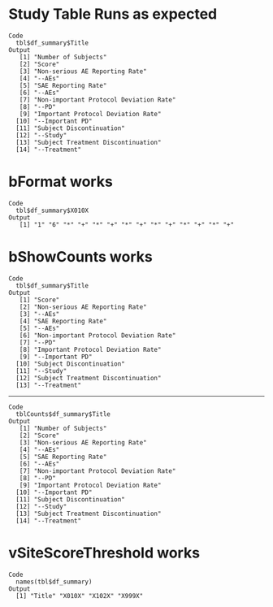 # Study Table Runs as expected

    Code
      tbl$df_summary$Title
    Output
       [1] "Number of Subjects"                   
       [2] "Score"                                
       [3] "Non-serious AE Reporting Rate"        
       [4] "--AEs"                                
       [5] "SAE Reporting Rate"                   
       [6] "--AEs"                                
       [7] "Non-important Protocol Deviation Rate"
       [8] "--PD"                                 
       [9] "Important Protocol Deviation Rate"    
      [10] "--Important PD"                       
      [11] "Subject Discontinuation"              
      [12] "--Study"                              
      [13] "Subject Treatment Discontinuation"    
      [14] "--Treatment"                          

# bFormat works

    Code
      tbl$df_summary$X010X
    Output
       [1] "1" "6" "*" "+" "*" "+" "*" "+" "*" "+" "*" "+" "*" "+"

# bShowCounts works

    Code
      tbl$df_summary$Title
    Output
       [1] "Score"                                
       [2] "Non-serious AE Reporting Rate"        
       [3] "--AEs"                                
       [4] "SAE Reporting Rate"                   
       [5] "--AEs"                                
       [6] "Non-important Protocol Deviation Rate"
       [7] "--PD"                                 
       [8] "Important Protocol Deviation Rate"    
       [9] "--Important PD"                       
      [10] "Subject Discontinuation"              
      [11] "--Study"                              
      [12] "Subject Treatment Discontinuation"    
      [13] "--Treatment"                          

---

    Code
      tblCounts$df_summary$Title
    Output
       [1] "Number of Subjects"                   
       [2] "Score"                                
       [3] "Non-serious AE Reporting Rate"        
       [4] "--AEs"                                
       [5] "SAE Reporting Rate"                   
       [6] "--AEs"                                
       [7] "Non-important Protocol Deviation Rate"
       [8] "--PD"                                 
       [9] "Important Protocol Deviation Rate"    
      [10] "--Important PD"                       
      [11] "Subject Discontinuation"              
      [12] "--Study"                              
      [13] "Subject Treatment Discontinuation"    
      [14] "--Treatment"                          

# vSiteScoreThreshold works

    Code
      names(tbl$df_summary)
    Output
      [1] "Title" "X010X" "X102X" "X999X"

